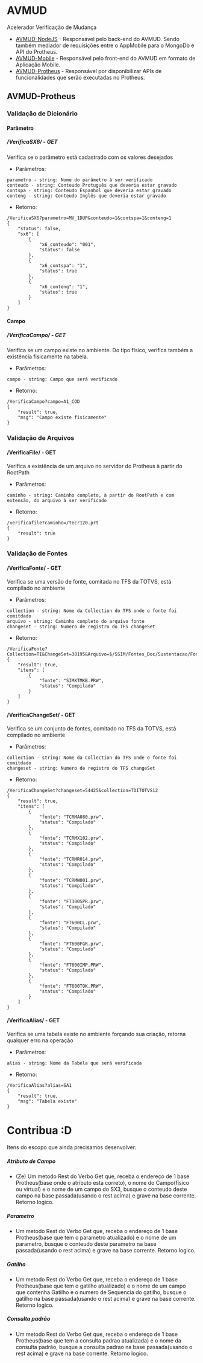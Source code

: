 # AVMUD
Acelerador Verificação de Mudança

* [AVMUD-NodeJS](https://github.com/marllonfernandes/AVMUD-NodeJS) - Responsável pelo back-end do AVMUD. Sendo também mediador de requisições entre o AppMobile para o MongoDb e API do Protheus.
* [AVMUD-Mobile](https://github.com/JoseCamilo/AVMUD-Mobile) - Responsável pelo front-end do AVMUD em formato de Aplicação Mobile.
* [AVMUD-Protheus](https://github.com/JoseCamilo/AVMUD-Protheus) - Responsável por disponibilizar APIs de funcionalidades que serão executadas no Protheus.

## AVMUD-Protheus
### Validação de Dicionário
#### Parâmetro 
##### /VerificaSX6/ - GET
Verifica se o parâmetro está cadastrado com os valores desejados
* Parâmetros:
```
parametro - string: Nome do parâmetro à ser verificado
conteudo - string: Conteudo Protuguês que deveria estar gravado
contspa - string: Conteudo Espanhol que deveria estar gravado
conteng	- string: Conteudo Inglês que deveria estar gravado
```
* Retorno:
```
/VerificaSX6?parametro=MV_1DUP&conteudo=1&contspa=1&conteng=1
{
    "status": false,
    "sx6": [
        {
            "x6_conteudo": "001",
            "status": false
        },
        {
            "x6_contspa": "1",
            "status": true
        },
        {
            "x6_conteng": "1",
            "status": true
        }
    ]
}
```
#### Campo 
##### /VerificaCampo/ - GET
Verifica se um campo existe no ambiente. Do tipo físico, verifica também a existência fisicamente na tabela.
* Parâmetros:
```
campo - string: Campo que será verificado
```
* Retorno:
```
/VerificaCampo?campo=A1_COD
{
    "result": true,
    "msg": "Campo existe fisicamente"
}
```

### Validação de Arquivos 
#### /VerificaFile/ - GET
Verifica a existência de um arquivo no servidor do Protheus à partir do RootPath  
* Parâmetros:
```
caminho - string: Caminho completo, à partir do RootPath e com extensão, do arquivo à ser verificado
```
* Retorno:
```
/verificafile?caminho=/tecr120.prt
{
    "result": true
}
```

### Validação de Fontes 
#### /VerificaFonte/ - GET
Verifica se uma versão de fonte, comitada no TFS da TOTVS, está compilado no ambiente
* Parâmetros:
```
collection - string: Nome da Collection do TFS onde o fonte foi comitdado
arquivo - string: Caminho completo do arquivo fonte
changeset - string: Numero de registro do TFS changeSet
```
* Retorno:
```
/VerificaFonte?Collection=TI&ChangeSet=38195&Arquivo=$/SSIM/Fontes_Doc/Sustentacao/Fontes/Genericas/SIMXTMKB.PRW
{
    "result": true,
    "itens": [
        {
            "fonte": "SIMXTMKB.PRW",
            "status": "Compilado"
        }
    ]
}
```  
#### /VerificaChangeSet/ - GET
Verifica se um conjunto de fontes, comitado no TFS da TOTVS, está compilado no ambiente
* Parâmetros:
```
collection - string: Nome da Collection do TFS onde o fonte foi comitdado
changeset - string: Numero de registro do TFS changeSet
```
* Retorno:
```
/VerificaChangeSet?changeset=54425&collection=TDITOTVS12
{
    "result": true,
    "itens": [
        {
            "fonte": "TCRMA080.prw",
            "status": "Compilado"
        },
        {
            "fonte": "TCRMX102.prw",
            "status": "Compilado"
        },
        {
            "fonte": "TCRMR014.prw",
            "status": "Compilado"
        },
        {
            "fonte": "TCRMW001.prw",
            "status": "Compilado"
        },
        {
            "fonte": "FT300SPR.prw",
            "status": "Compilado"
        },
        {
            "fonte": "FT600CL.prw",
            "status": "Compilado"
        },
        {
            "fonte": "FT600FGR.prw",
            "status": "Compilado"
        },
        {
            "fonte": "FT600IMP.PRW",
            "status": "Compilado"
        },
        {
            "fonte": "FT600TOK.PRW",
            "status": "Compilado"
        }
    ]
}
``` 

#### /VerificaAlias/ - GET
Verifica se uma tabela existe no ambiente forçando sua criação, retorna qualquer erro na operação
* Parâmetros:
```
alias - string: Nome da Tabela que será verificada
```
* Retorno:
```
/VerificaAlias?alias=SA1
{
    "result": true,
    "msg": "Tabela existe"
}
```

# Contribua :D
Itens do escopo que ainda precisamos desenvolver:

##### Atributo de Campo
- (Ze) Um metodo Rest do Verbo Get que, receba o endereço de 1 base Protheus(base onde o atributo esta correto), o nome do Campo(fisico ou virtual) e o nome de um campo do SX3, busque o conteudo deste campo na base passada(usando o rest acima) e grave na base corrente. Retorno logico.

##### Parametro
- Um metodo Rest do Verbo Get que, receba o endereço de 1 base Protheus(base que tem o parametro atualizado) e o nome de um parametro, busque o conteudo deste parametro na base passada(usando o rest acima) e grave na base corrente. Retorno logico.

##### Gatilho 
- Um metodo Rest do Verbo Get que, receba o endereço de 1 base Protheus(base que tem o gatilho atualizado) e o nome de um campo que contenha Gatilho e o numero de Sequencia do gatilho, busque o gatilho na base passada(usando o rest acima) e grave na base corrente. Retorno logico.

##### Consulta padrão
- Um metodo Rest do Verbo Get que, receba o endereço de 1 base Protheus(base que tem a consulta padrao atualizada) e o nome da consulta padrão, busque a consulta padrao na base passada(usando o rest acima) e grave na base corrente. Retorno logico.
